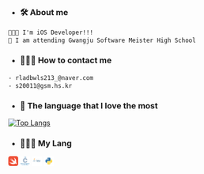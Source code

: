 - ### 🛠 About me
```
👩🏻‍💻 I'm iOS Developer!!!
🏫 I am attending Gwangju Software Meister High School
```

- ### 👩🏻‍💻 How to contact me
```
- rladbwls213_@naver.com
- s20011@gsm.hs.kr
```

- ### 💖 The language that I love the most
[![Top Langs](https://github-readme-stats.vercel.app/api/top-langs/?username=Y00ujin&layout=compact&theme=dark&hide=Python)](https://github.com/anuraghazra/github-readme-stats)
	
- ### 👩🏻‍💻 My Lang
<code><img height="20" src="https://raw.githubusercontent.com/github/explore/80688e429a7d4ef2fca1e82350fe8e3517d3494d/topics/swift/swift.png"></code>
<code><img height="20" src="https://raw.githubusercontent.com/github/explore/80688e429a7d4ef2fca1e82350fe8e3517d3494d/topics/c/c.png"></code>
<code><img height="20" src="https://raw.githubusercontent.com/github/explore/80688e429a7d4ef2fca1e82350fe8e3517d3494d/topics/java/java.png"></code>
<code><img height="20" src="https://raw.githubusercontent.com/github/explore/80688e429a7d4ef2fca1e82350fe8e3517d3494d/topics/python/python.png"></code>

